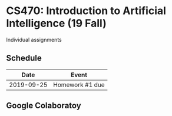 # CS470: Introduction to Artificial Intelligence (19 Fall)
Individual assignments

## Schedule
|Date|Event|
|--|--|
|2019-09-25|Homework #1 due|

## Google Colaboratoy
